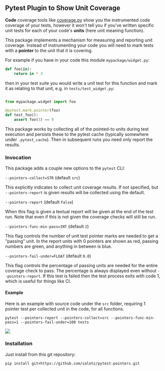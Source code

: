 ## Pytest Plugin to Show Unit Coverage

**Code** coverage tools like
[coverage.py](https://coverage.readthedocs.io/en/7.0.1/) show you the
instrumented code coverage of your tests, however it won't tell you if you've
written specific unit tests for each of your code's **units** (here unit meaning
function).

This package implements a mechanism for measuring and reporting unit coverage.
Instead of instrumenting your code you will need to mark tests with a
**pointer** to the unit that it is covering.

For example if you have in your code this module `mypackage/widget.py`:

``` python
def foo(in):
    return in * 3
```

then in your test suite you would write a unit test for this function and mark it as relating to that unit, e.g. in `tests/test_widget.py`:

``` python

from mypackage.widget import foo

@pytest.mark.pointer(foo)
def test_foo():
    assert foo(3) == 9
```

This package works by collecting all of the pointed-to units during test
execution and persists these to the pytest cache (typically somewhere under
`.pytest_cache`). Then in subsequent runs you need only report the results.

### Invocation

This package adds a couple new options to the `pytest` CLI:

`--pointers-collect=STR` (default `src`)

This explicitly indicates to collect unit coverage results. If not specified,
but `--pointers-report` is given results will be collected using the default.

`--pointers-report` (default `False`)

When this flag is given a textual report will be given at the end of the test
run. Note that even if this is not given the coverage checks will still be run.

`--pointers-func-min-pass=INT` (default `2`)

This flag controls the number of unit test pointer marks are needed to get a
"passing" unit. In the report units with 0 pointers are shown as red, passing
numbers are green, and anything in between is blue.

`--pointers-fail-under=FLOAT` (default `0.0`)

This flag controls the percentage of passing units are needed for the entire
coverage check to pass. The percentage is always displayed even without
`--pointers-report`. If this test is failed then the test process exits with
code 1, which is useful for things like CI.

#### Example

Here is an example with source code under the `src` folder, requiring 1 pointer
test per collected unit in the code, for all functions.

```
pytest --pointers-report --pointers-collect=src --pointers-func-min-pass=1 --pointers-fail-under=100 tests
```

![](https://jaklimoff-misc.s3.eu-central-1.amazonaws.com/pytest-pointers/example_output.jpg)

### Installation

Just install from this git repository:

``` shell
pip install git+https://github.com/salotz/pytest-pointers.git
```

